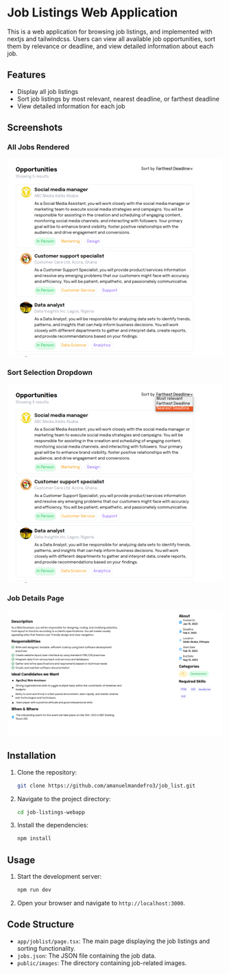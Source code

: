 # Job Listings Web Application

This is a web application for browsing job listings, and implemented with nextjs and tailwindcss. Users can view all available job opportunities, sort them by relevance or deadline, and view detailed information about each job.

## Features

- Display all job listings
- Sort job listings by most relevant, nearest deadline, or farthest deadline
- View detailed information for each job

## Screenshots

### All Jobs Rendered

![All Jobs Rendered](./public/Image/Screenshot%20from%202024-08-03%2012-33-48.png)

### Sort Selection Dropdown

![Sort Selection Dropdown](./public/Image/Screenshot%20from%202024-08-03%2012-34-03.png)

### Job Details Page

![Job Details Page](./public/Image/Screenshot%20from%202024-08-03%2013-06-58.png)

## Installation

1. Clone the repository:
    ```sh
    git clone https://github.com/amanuelmandefro3/job_list.git
    ```
2. Navigate to the project directory:
    ```sh
    cd job-listings-webapp
    ```
3. Install the dependencies:
    ```sh
    npm install
    ```

## Usage

1. Start the development server:
    ```sh
    npm run dev
    ```
2. Open your browser and navigate to `http://localhost:3000`.

## Code Structure

- `app/joblist/page.tsx`: The main page displaying the job listings and sorting functionality.
- `jobs.json`: The JSON file containing the job data.
- `public/images`: The directory containing job-related images.


